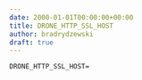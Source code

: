 ```yaml
---
date: 2000-01-01T00:00:00+00:00
title: DRONE_HTTP_SSL_HOST
author: bradrydzewski
draft: true
---
```




```
DRONE_HTTP_SSL_HOST=
```
